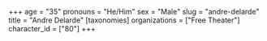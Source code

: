 +++
age = "35"
pronouns = "He/Him"
sex = "Male"
slug = "andre-delarde"
title = "Andre Delarde"
[taxonomies]
organizations = ["Free Theater"]
character_id = ["80"]
+++


